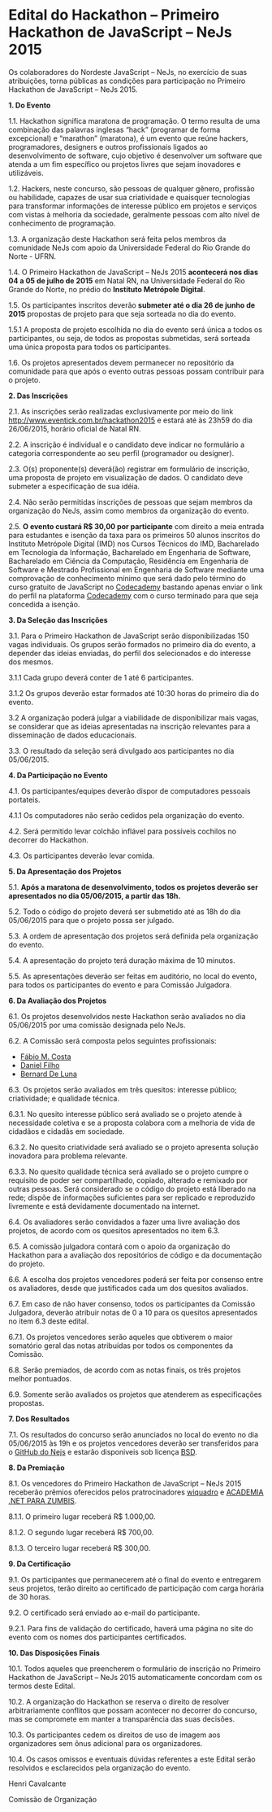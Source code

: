 # Edital do Hackathon – Primeiro Hackathon de JavaScript – NeJs 2015

Os colaboradores do Nordeste JavaScript – NeJs, no exercício de suas atribuições, torna públicas as condições para participação no Primeiro Hackathon de JavaScript – NeJs 2015.

**1. Do Evento** 

1.1. Hackathon significa maratona de programação. O termo resulta de uma combinação das palavras inglesas “hack” (programar de forma excepcional) e “marathon” (maratona), é um evento que reúne hackers, programadores, designers e outros profissionais ligados ao desenvolvimento de software, cujo objetivo é desenvolver um software que atenda a um fim específico ou projetos livres que sejam inovadores e utilizáveis. 

1.2. Hackers, neste concurso, são pessoas de qualquer gênero, profissão ou habilidade, capazes de usar sua criatividade e quaisquer tecnologias para transformar informações de interesse público em projetos e serviços com vistas à melhoria da sociedade, geralmente pessoas com alto nível de conhecimento de programação.

1.3. A organização deste Hackathon será feita pelos membros da comunidade NeJs com apoio da Universidade Federal do Rio Grande do Norte - UFRN.

1.4. O Primeiro Hackathon de JavaScript – NeJs 2015 **acontecerá nos dias 04 a 05 de julho de 2015** em Natal RN, na Universidade Federal do Rio Grande do Norte, no prédio do **Instituto Metrópole Digital**.

1.5. Os participantes inscritos deverão **submeter até o dia 26 de junho de 2015** propostas de projeto para que seja sorteada no dia do evento.

1.5.1 A proposta de projeto escolhida no dia do evento será única a todos os participantes, ou seja, de todos as propostas submetidas, será sorteada uma única proposta para todos os participantes. 

1.6. Os projetos apresentados devem permanecer no repositório da comunidade para que após o evento outras pessoas possam contribuir para o projeto.

**2. Das Inscrições**

2.1. As inscrições serão realizadas exclusivamente por meio do link http://www.eventick.com.br/hackathon2015 e estará até às 23h59 do dia 26/06/2015, horário oficial de Natal RN.

2.2. A inscrição é individual e o candidato deve indicar no formulário a categoria correspondente ao seu perfil (programador ou designer).

2.3. O(s) proponente(s) deverá(ão) registrar em formulário de inscrição, uma proposta de projeto em visualização de dados. O candidato deve submeter a especificação de sua idéia.

2.4. Não serão permitidas inscrições de pessoas que sejam membros da organização do NeJs, assim como membros da organização do evento.

2.5. **O evento custará R$ 30,00 por participante** com direito a meia entrada para estudantes e isenção da taxa para os primeiros 50 alunos inscritos do Instituto Metrópole Digital (IMD) nos Cursos Técnicos do IMD, Bacharelado em Tecnologia da Informação, Bacharelado em Engenharia de Software, Bacharelado em Ciência da Computação, Residência em Engenharia de Software e Mestrado Profissional em Engenharia de Software mediante uma comprovação de conhecimento mínimo que será dado pelo término do curso gratuito de JavaScript no [Codecademy](http://www.codecademy.com/pt) bastando apenas enviar o link do perfil na plataforma [Codecademy](http://www.codecademy.com/pt) com o curso terminado para que seja concedida a isenção.

**3. Da Seleção das Inscrições**

3.1. Para o Primeiro Hackathon de JavaScript serão disponibilizadas 150 vagas individuais. Os grupos serão formados no primeiro dia do evento, a depender das ideias enviadas, do perfil dos selecionados e do interesse dos mesmos.

3.1.1 Cada grupo deverá conter de 1 até 6 participantes.

3.1.2 Os grupos deverão estar formados até 10:30 horas do primeiro dia do evento.

3.2 A organização poderá julgar a viabilidade de disponibilizar mais vagas, se considerar que as ideias apresentadas na inscrição relevantes para a disseminação de dados educacionais.

3.3. O resultado da seleção será divulgado aos participantes no dia 05/06/2015.

**4. Da Participação no Evento**

4.1. Os participantes/equipes deverão dispor de computadores pessoais portateis.

4.1.1 Os computadores não serão cedidos pela organização do evento.

4.2. Será permitido levar colchão inflável para possíveis cochilos no decorrer do Hackathon.

4.3. Os participantes deverão levar comida.

**5. Da Apresentação dos Projetos**

5.1. **Após a maratona de desenvolvimento, todos os projetos deverão ser apresentados no dia 05/06/2015, a partir das 18h.**

5.2. Todo o código do projeto deverá ser submetido até as 18h do dia 05/06/2015 para que o projeto possa ser julgado.

5.3. A ordem de apresentação dos projetos será definida pela organização do evento.

5.4. A apresentação do projeto terá duração máxima de 10 minutos.

5.5. As apresentações deverão ser feitas em auditório, no local do evento, para todos os participantes do evento e para Comissão Julgadora.

**6. Da Avaliação dos Projetos**

6.1. Os projetos desenvolvidos neste Hackathon serão avaliados no dia 05/06/2015 por uma comissão designada pelo NeJs.

6.2. A Comissão será composta pelos seguintes profissionais:

- [Fábio M. Costa](https://github.com/fabiomcosta)
- [Daniel Filho](https://github.com/DanielFilho)
- [Bernard De Luna](https://github.com/bernarddeluna)

6.3. Os projetos serão avaliados em três quesitos: interesse público; criatividade; e qualidade técnica.

6.3.1. No quesito interesse público será avaliado se o projeto atende à necessidade coletiva e se a proposta colabora com a melhoria de vida de cidadãos e cidadãs em sociedade.

6.3.2. No quesito criatividade será avaliado se o projeto apresenta solução inovadora para problema relevante.

6.3.3. No quesito qualidade técnica será avaliado se o projeto cumpre o requisito de poder ser compartilhado, copiado, alterado e remixado por outras pessoas. Será considerado se o código do projeto está liberado na rede; dispõe de informações suficientes para ser replicado e reproduzido livremente e está devidamente documentado na internet.

6.4. Os avaliadores serão convidados a fazer uma livre avaliação dos projetos, de acordo com os quesitos apresentados no item 6.3.

6.5. A comissão julgadora contará com o apoio da organização do Hackathon para a avaliação dos repositórios de código e da documentação do projeto.

6.6. A escolha dos projetos vencedores poderá ser feita por consenso entre os avaliadores, desde que justificados cada um dos quesitos avaliados.

6.7. Em caso de não haver consenso, todos os participantes da Comissão Julgadora, deverão atribuir notas de 0 a 10 para os quesitos apresentados no item 6.3 deste edital.

6.7.1. Os projetos vencedores serão aqueles que obtiverem o maior somatório geral das notas atribuídas por todos os componentes da Comissão.

6.8. Serão premiados, de acordo com as notas finais, os três projetos melhor pontuados.

6.9. Somente serão avaliados os projetos que atenderem as especificações propostas.

**7. Dos Resultados**

7.1. Os resultados do concurso serão anunciados no local do evento no dia 05/06/2015 às 19h e os projetos vencedores deverão ser transferidos para o [GitHub do Nejs](http://github.com/nejs) e estarão disponiveis sob licença [BSD](http://pt.wikipedia.org/wiki/Licen%C3%A7a_BSD).

**8. Da Premiação**

8.1. Os vencedores do Primeiro Hackathon de JavaScript – NeJs 2015 receberão prêmios oferecidos pelos pratrocinadores [wiquadro](http://wiquadro.com.br) e [ACADEMIA .NET PARA ZUMBIS](https://www.youtube.com/user/curtinhasdotnet).

8.1.1. O primeiro lugar receberá R$ 1.000,00.

8.1.2. O segundo lugar receberá R$ 700,00.

8.1.3. O terceiro lugar receberá R$ 300,00.

**9. Da Certificação**

9.1. Os participantes que permanecerem até o final do evento e entregarem seus projetos, terão direito ao certificado de participação com carga horária de 30 horas.

9.2. O certificado será enviado ao e-mail do participante.

9.2.1. Para fins de validação do certificado, haverá uma página no site do evento com os nomes dos participantes certificados.

**10. Das Disposições Finais**

10.1. Todos aqueles que preencherem o formulário de inscrição no Primeiro Hackathon de JavaScript – NeJs 2015 automaticamente concordam com os termos deste Edital.

10.2. A organização do Hackathon se reserva o direito de resolver arbitrariamente conflitos que possam acontecer no decorrer do concurso, mas se compromete em manter a transparência das suas decisões.

10.3. Os participantes cedem os direitos de uso de imagem aos organizadores sem ônus adicional para os organizadores.

10.4. Os casos omissos e eventuais dúvidas referentes a este Edital serão resolvidos e esclarecidos pela organização do evento.


Henri Cavalcante

Comissão de Organização
